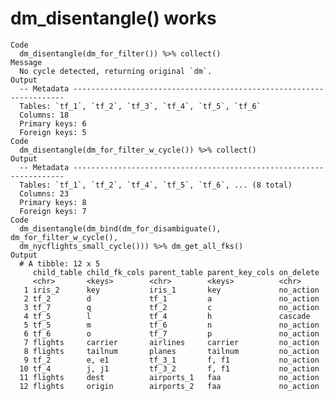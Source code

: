 # dm_disentangle() works

    Code
      dm_disentangle(dm_for_filter()) %>% collect()
    Message
      No cycle detected, returning original `dm`.
    Output
      -- Metadata --------------------------------------------------------------------
      Tables: `tf_1`, `tf_2`, `tf_3`, `tf_4`, `tf_5`, `tf_6`
      Columns: 18
      Primary keys: 6
      Foreign keys: 5
    Code
      dm_disentangle(dm_for_filter_w_cycle()) %>% collect()
    Output
      -- Metadata --------------------------------------------------------------------
      Tables: `tf_1`, `tf_2`, `tf_4`, `tf_5`, `tf_6`, ... (8 total)
      Columns: 23
      Primary keys: 8
      Foreign keys: 7
    Code
      dm_disentangle(dm_bind(dm_for_disambiguate(), dm_for_filter_w_cycle(),
      dm_nycflights_small_cycle())) %>% dm_get_all_fks()
    Output
      # A tibble: 12 x 5
         child_table child_fk_cols parent_table parent_key_cols on_delete
         <chr>       <keys>        <chr>        <keys>          <chr>    
       1 iris_2      key           iris_1       key             no_action
       2 tf_2        d             tf_1         a               no_action
       3 tf_7        q             tf_2         c               no_action
       4 tf_5        l             tf_4         h               cascade  
       5 tf_5        m             tf_6         n               no_action
       6 tf_6        o             tf_7         p               no_action
       7 flights     carrier       airlines     carrier         no_action
       8 flights     tailnum       planes       tailnum         no_action
       9 tf_2        e, e1         tf_3_1       f, f1           no_action
      10 tf_4        j, j1         tf_3_2       f, f1           no_action
      11 flights     dest          airports_1   faa             no_action
      12 flights     origin        airports_2   faa             no_action

